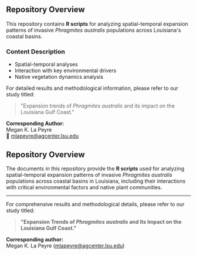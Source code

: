 ## Repository Overview

This repository contains **R scripts** for analyzing spatial-temporal expansion patterns of invasive *Phragmites australis* populations across Louisiana's coastal basins.

### Content Description

- Spatial-temporal analyses
- Interaction with key environmental drivers
- Native vegetation dynamics analysis

For detailed results and methodological information, please refer to our study titled:

> "Expansion trends of *Phragmites australis* and its impact on the Louisiana Gulf Coast."

**Corresponding Author:**  
Megan K. La Peyre  
📧 [mlapeyre@agcenter.lsu.edu](mailto:mlapeyre@agcenter.lsu.edu)


## Repository Overview

The documents in this repository provide the **R scripts** used for analyzing spatial-temporal expansion patterns of invasive *Phragmites australis* populations across coastal basins in Louisiana, including their interactions with critical environmental factors and native plant communities.

---

For comprehensive results and methodological details, please refer to our study titled:

> **"Expansion Trends of *Phragmites australis* and Its Impact on the Louisiana Gulf Coast."**

**Corresponding author:**  
Megan K. La Peyre ([mlapeyre@agcenter.lsu.edu](mailto:mlapeyre@agcenter.lsu.edu))
